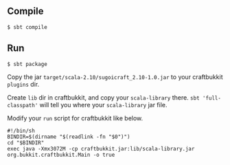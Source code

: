 ## Compile

    $ sbt compile

## Run

    $ sbt package

Copy the jar `target/scala-2.10/sugoicraft_2.10-1.0.jar` to your craftbukkit `plugins` dir.

Create `lib` dir in craftbukkit, and copy your `scala-library` there. `sbt 'full-classpath'` will tell you where your `scala-library` jar file.

Modify your `run` script for craftbukkit like below.


    #!/bin/sh
    BINDIR=$(dirname "$(readlink -fn "$0")")
    cd "$BINDIR"
    exec java -Xmx3072M -cp craftbukkit.jar:lib/scala-library.jar org.bukkit.craftbukkit.Main -o true

